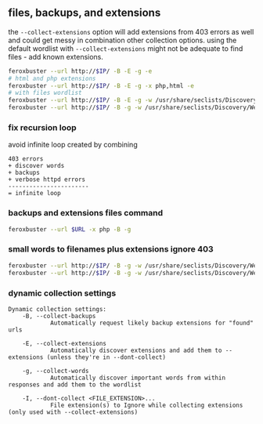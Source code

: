 ## files, backups, and extensions
the `--collect-extensions` option will add extensions from 403 errors as well and could get messy in combination other collection options.
using the default wordlist with `--collect-extensions` might not be adequate to find files - add known extensions.
```bash
feroxbuster --url http://$IP/ -B -E -g -e
# html and php extensions
feroxbuster --url http://$IP/ -B -E -g -x php,html -e
# with files wordlist
feroxbuster --url http://$IP/ -B -E -g -w /usr/share/seclists/Discovery/Web-Content/raft-medium-files.txt -e
feroxbuster --url http://$IP/ -B -g -w /usr/share/seclists/Discovery/Web-Content/raft-medium-files.txt -e
```
### fix recursion loop
avoid infinite loop created by combining 
```
403 errors 
+ discover words
+ backups 
+ verbose httpd errors
-----------------------
= infinite loop
```

### backups and extensions files command
```bash
feroxbuster --url $URL -x php -B -g
```

### small words to filenames plus extensions ignore 403 
```bash
feroxbuster --url http://$IP/ -B -g -w /usr/share/seclists/Discovery/Web-Content/raft-small-words.txt -x php,txt,xml,json,config -C 403 -C 404 -e
feroxbuster --url http://$IP/ -B -g -w /usr/share/seclists/Discovery/Web-Content/raft-small-words.txt -x txt,log -C 403 -C 404 -e
```

### dynamic collection settings
```
Dynamic collection settings:
    -B, --collect-backups
            Automatically request likely backup extensions for "found" urls

    -E, --collect-extensions
            Automatically discover extensions and add them to --extensions (unless they're in --dont-collect)

    -g, --collect-words
            Automatically discover important words from within responses and add them to the wordlist

    -I, --dont-collect <FILE_EXTENSION>...
            File extension(s) to Ignore while collecting extensions (only used with --collect-extensions)
```
